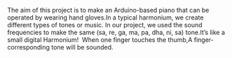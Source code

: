The aim of this project is to make an Arduino-based piano that can be operated by wearing hand gloves.In a typical harmonium, we create different types of tones or
music. In our project, we used the sound frequencies to make the same (sa, re, ga, ma, pa, dha, ni, sa) tone.It’s like a small digital Harmonium!  When one finger touches the thumb,A finger-corresponding tone will be sounded.
